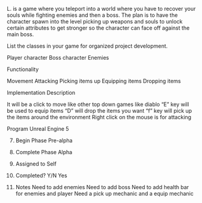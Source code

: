 L. is a game where you teleport into a world where you have to recover your souls while fighting enemies and then a boss. The plan is to have the character spawn into the level picking up weapons and souls to unlock certain attributes to get stronger so the character can face off against the main boss.

List the classes in your game for organized project development. 

Player character
Boss character
Enemies 

Functionality

Movement 
Attacking 
Picking items up
Equipping items 
Dropping  items 

Implementation Description

It will be a click to move like other top down games like diablo 
“E” key will be used to equip items
“D” will drop the items you want 
“f” key will pick up the items around the environment 
Right click on the mouse is for attacking 

Program
Unreal Engine 5

7.	Begin Phase 
Pre-alpha 

8.	Complete Phase
Alpha

9.	Assigned to
Self

10.	Completed? Y/N
Yes

11.	Notes
Need to add enemies
Need to add boss
Need to add health bar for enemies and player 
Need a pick up mechanic and a equip mechanic 

